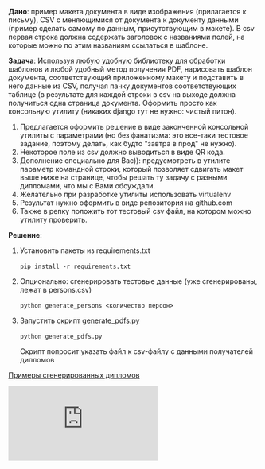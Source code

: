 **Дано**: пример макета документа в виде изображения (прилагается к письму), CSV с меняющимися от документа к документу данными
(пример сделать самому по данным, присутствующим в макете).
В csv первая строка должна содержать заголовок с названиями полей, на которые можно по этим названиям ссылаться в шаблоне.

**Задача**: Используя любую удобную библиотеку для обработки шаблонов и любой удобный метод получения PDF, нарисовать шаблон документа, соответствующий
приложенному макету и подставить в него данные из CSV, получая пачку документов соответствующих таблице
(в результате для каждой строки в csv на выходе должна получиться одна страница документа.
Оформить просто как консольную утилиту (никаких django тут не нужно: чистый питон).

1. Предлагается оформить решение в виде законченной консольной утилиты с параметрами
(но без фанатизма: это все-таки тестовое задание, поэтому делать, как будто "завтра в прод" не нужно).
2. Некоторое поле из csv должно выводиться в виде QR кода.
3. Дополнение специально для Вас)): предусмотреть в утилите параметр командной строки, который позволяет сдвигать макет выше ниже на странице,
чтобы решать ту задачу с разными дипломами, что мы с Вами обсуждали.
4. Желательно при разработке утилиты использовать virtualenv
5. Результат нужно оформить в виде репозитория на github.com
6. Также в репку положить тот тестовый csv файл, на котором можно утилиту проверить.


**Решение**:

1. Установить пакеты из requirements.txt

    `pip install -r requirements.txt`
    
2. Опционально: сгенерировать тестовые данные (уже сгенерированы, лежат в persons.csv)

    `python generate_persons <количество персон>`
    
3. Запустить скрипт [generate_pdfs.py](https://github.com/mxmaslin/Test-tasks/blob/master/tests_python/generate_pdf/generate_pdfs.py)

    `python generate_pdfs.py`
    
    Скрипт попросит указать файл к csv-файлу с данными получателей дипломов
    
[Примеры сгенерированных дипломов](https://github.com/mxmaslin/Test-tasks/tree/master/tests_python/generate_pdf/diplomas) 
    
![Что должно напечататься](https://github.com/mxmaslin/Test-tasks/blob/master/tests_python/generate_pdf/diplomas/diplom1.pdf)